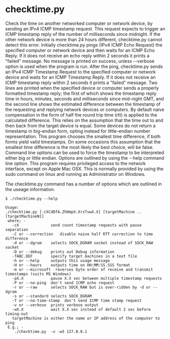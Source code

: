 # checktime.py
Check the time on another networked computer or network device, by sending an IPv4 ICMP timestamp request.
This request expects to trigger an ICMP timestamp reply of the number of milliseconds since midnight.
If the other network device is more than 24 hours different, checktime.py cannot detect this error.
Initially checktime.py pings (IPv4 ICMP Echo Request) the specified computer or network device and then
waits for an ICMP Echo Reply. If it does not receive an echo reply within 2 seconds it prints a "failed"
message. No message is printed on success, unless --verbose option is used when the program is run. After
the ping, checktime.py sends an IPv4 ICMP Timestamp Request to the specified computer or network device
and waits for an ICMP Timestamp Reply. If it does not receive an ICMP timestamp reply within 2 seconds it
prints a "failed" message. Two lines are printed when the specified device or computer sends a properly
formatted timestamp reply; the first of which shows the timestamp reply time in hours, minutes, seconds
and milliseconds since mid-night GMT, and the second line shows the estimated difference between the
timestamp of the requesting and replying network devices or computers. By default naive compensation
in the form of half the round trip time (rtt) is applied to the calculated difference. This relies on the
assumption that the time out to and then back from the target device is equal. Some devices do not
return a timestamp in big-endian form, opting instead for little-endian number representation. This
program chooses the smallest time difference, if both forms yield valid timestamps. On some occasions
this assumption that the smallest time difference is the most likely the best choice, will be false.
Command line options can be used to force the timestamp to be interpreted either big or little endian.
Options are outlined by using the --help command line option. This program requires privileged access
to the network interface, except on Apple Mac OSX. This is normally provided by using the sudo command
on linux and running as Administrator on Windows.

The checktime.py command has a number of options which are outlined in the useage information.

```
$ ./checktime.py --help

Usage:
./checktime.py [-cXCdDfA.ZhHmpX.XrsTvwX.X] [targetMachine ..[targetMachineN]]
 where; -
   -cX              send count timestamp requests with pause separation
   -C or --correction   disable naive half RTT correction to time difference
   -d or --dgram    selects SOCK_DGRAM socket instead of SOCK_RAW socket
   -D or --debug    prints out Debug information
   -fABC.DEF        specify target machines in a text file
   -h or --help     outputs this usage message
   -H or --hours    outputs time on HH:MM:SS.SSS format
   -m or --microsoft  reverses byte order of receive and transmit timestamps (suits MS Windows)
   -pX.X            pause X.X sec between multiple timestamp requests
   -P or --no-ping  don't send ICMP echo request
   -r or --raw      selects SOCK_RAW but is over-ridden by -d or --dgram
   -s or --standard selects SOCK_DGRAM
   -T or --no-time-stamp  don't send ICMP time stamp request
   -v or --verbose  prints verbose output
   -wX.X            wait X.X sec instead of default 2 sec before timing-out
   targetMachine is either the name or IP address of the computer to ping
 E.g.; -
    ./checktime.py  -v -w5 127.0.0.1
```

